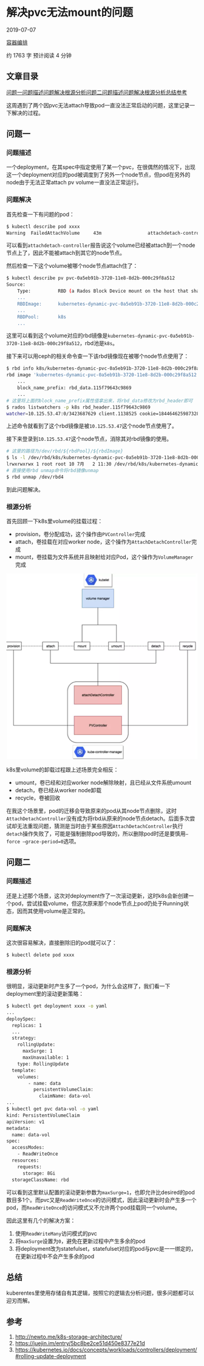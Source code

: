 # 解决pvc无法mount的问题

2019-07-07 

[ 容器编排 ](https://jeremy-xu.oschina.io/categories/容器编排/)

 约 1763 字 预计阅读 4 分钟

## 文章目录

[问题一](https://jeremy-xu.oschina.io/2019/07/解决pvc无法mount的问题/#问题一)[问题描述](https://jeremy-xu.oschina.io/2019/07/解决pvc无法mount的问题/#问题描述)[问题解决](https://jeremy-xu.oschina.io/2019/07/解决pvc无法mount的问题/#问题解决)[根源分析](https://jeremy-xu.oschina.io/2019/07/解决pvc无法mount的问题/#根源分析)[问题二](https://jeremy-xu.oschina.io/2019/07/解决pvc无法mount的问题/#问题二)[问题描述](https://jeremy-xu.oschina.io/2019/07/解决pvc无法mount的问题/#问题描述-1)[问题解决](https://jeremy-xu.oschina.io/2019/07/解决pvc无法mount的问题/#问题解决-1)[根源分析](https://jeremy-xu.oschina.io/2019/07/解决pvc无法mount的问题/#根源分析-1)[总结](https://jeremy-xu.oschina.io/2019/07/解决pvc无法mount的问题/#总结)[参考](https://jeremy-xu.oschina.io/2019/07/解决pvc无法mount的问题/#参考)

这周遇到了两个因pvc无法attach导致pod一直没法正常启动的问题，这里记录一下解决的过程。

## 问题一

### 问题描述

一个deployment，在其spec中指定使用了某一个pvc，在很偶然的情况下，出现这一个deployment对应的pod被调度到了另外一个node节点，但pod在另外的node由于无法正常attach pv volume一直没法正常运行。

### 问题解决

首先检查一下有问题的pod：

```bash
$ kubectl describe pod xxxx
Warning  FailedAttachVolume     43m                 attachdetach-controller  Multi-Attach error for volume "pvc-0a5eb91b-3720-11e8-8d2b-000c29f8a512" Volume is already exclusively attached to one node and can't be attached to another

```

可以看到`attachdetach-controller`报告说这个volume已经被attach到一个node节点上了，因此不能被attach到其它的node节点。

然后检查一下这个volume被哪个node节点attach住了：

```bash
$ kubectl describe pv pvc-0a5eb91b-3720-11e8-8d2b-000c29f8a512
Source:
    Type:          RBD (a Rados Block Device mount on the host that shares a pod's lifetime)
    ...
    RBDImage:      kubernetes-dynamic-pvc-0a5eb91b-3720-11e8-8d2b-000c29f8a512
    ...
    RBDPool:       k8s
    ...
```

这里可以看到这个volume对应的rbd镜像是`kubernetes-dynamic-pvc-0a5eb91b-3720-11e8-8d2b-000c29f8a512`，rbd池是`k8s`。

接下来可以用ceph的相关命令查一下该rbd镜像现在被哪个node节点使用了：

```bash
$ rbd info k8s/kubernetes-dynamic-pvc-0a5eb91b-3720-11e8-8d2b-000c29f8a512
rbd image 'kubernetes-dynamic-pvc-0a5eb91b-3720-11e8-8d2b-000c29f8a512':
	...
	block_name_prefix: rbd_data.115f79643c9869
	...
# 这里将上面的block_name_prefix属性值拿出来，将rbd_data修改为rbd_header即可
$ rados listwatchers -p k8s rbd_header.115f79643c9869
watcher=10.125.53.47:0/3423687629 client.1138525 cookie=18446462598732840965
```

上述命令就看到了这个rbd镜像是被`10.125.53.47`这个node节点使用了。

接下来登录到`10.125.53.47`这个node节点，消除其对rbd镜像的使用。

```bash
# 这里的路径为/dev/rbd/${rbdPool}/${rbdImage}
$ ls -l /dev/rbd/k8s/kubernetes-dynamic-pvc-0a5eb91b-3720-11e8-8d2b-000c29f8a512
lrwxrwxrwx 1 root root 10 7月   2 11:30 /dev/rbd/k8s/kubernetes-dynamic-pvc-0a5eb91b-3720-11e8-8d2b-000c29f8a512 -> ../../rbd4
# 直接使用rbd unmap命令将rbd镜像unmap
$ rbd unmap /dev/rbd4
```

到此问题解决。

### 根源分析

首先回顾一下k8s里volume的挂载过程：

- provision，卷分配成功，这个操作由`PVController`完成
- attach，卷挂载在对应worker node，这个操作为`AttachDetachController`完成
- mount，卷挂载为文件系统并且映射给对应Pod，这个操作为`VolumeManager`完成

[![image-20190707214026773](%E8%A7%A3%E5%86%B3pvc%E6%97%A0%E6%B3%95mount%E7%9A%84%E9%97%AE%E9%A2%98.assets/image-20190707214026773.png)](https://jeremy-xu.oschina.io/images/20190707/image-20190707214026773.png)

k8s里volume的卸载过程跟上述场景完全相反：

- umount，卷已经和对应worker node解除映射，且已经从文件系统umount
- detach，卷已经从worker node卸载
- recycle，卷被回收

在我这个场景里，pod的迁移会导致原来的pod从其node节点删除，这时`AttachDetachController`没有成为将rbd从原来的node节点detach。后面多次尝试却无法重现问题，猜测是当时由于某些原因`AttachDetachController`执行`detach`操作失败了，可能是强制删除pod导致的，所以删除pod时还是要慎用`—force —grace-period=0`选项。

## 问题二

### 问题描述

还是上述那个场景，这次对deployment作了一次滚动更新，这时k8s会新创建一个pod，尝试挂载volume，但这次原来那个node节点上pod仍处于Running状态，因而其使用volume是正常的。

### 问题解决

这次很容易解决，直接删除旧的pod就可以了：

```bash
$ kubectl delete pod xxxx
```

### 根源分析

很明显，滚动更新时产生多了一个pod，为什么会这样了，我们看一下deployment里的滚动更新策略：

```bash
$ kubectl get deployment xxxx -o yaml
...
deploySpec:
  replicas: 1
  ...
  strategy:
    rollingUpdate:
      maxSurge: 1
      maxUnavailable: 1
    type: RollingUpdate
  template:
    volumes:
        - name: data
          persistentVolumeClaim:
            claimName: data-vol
...
$ kubectl get pvc data-vol -o yaml
kind: PersistentVolumeClaim
apiVersion: v1
metadata:
  name: data-vol
spec:
  accessModes:
    - ReadWriteOnce
  resources:
    requests:
      storage: 8Gi
  storageClassName: rbd
```

可以看到这里默认配置的滚动更新参数为`maxSurge=1`，也即允许比desired的pod数目多1个。而pvc又是`ReadWriteOnce`的访问模式，因此滚动更新时会产生多一个pod，而`ReadWriteOnce`的访问模式又不允许两个pod挂载同一个volume。

因此这里有几个的解决方案：

1. 使用`ReadWriteMany`访问模式的pvc
2. 将`maxSurge`设置为`0`，避免在更新过程中产生多余的pod
3. 将deployment改为statefulset，statefulset对应的pod与pvc是一一绑定的，在更新过程中不会产生多余的pod

## 总结

kuberentes里使用存储自有其逻辑，按照它的逻辑去分析问题，很多问题都可以迎刃而解。

## 参考

1. http://newto.me/k8s-storage-architecture/
2. https://juejin.im/entry/5bc8be2ce51d450e8377e21d
3. https://kubernetes.io/docs/concepts/workloads/controllers/deployment/#rolling-update-deployment